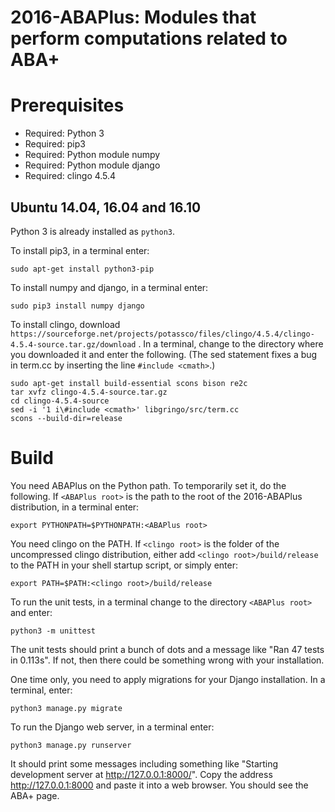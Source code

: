 2016-ABAPlus: Modules that perform computations related to ABA+
===============================================================

Prerequisites
=============
* Required: Python 3
* Required: pip3
* Required: Python module numpy
* Required: Python module django
* Required: clingo 4.5.4

## Ubuntu 14.04, 16.04 and 16.10
Python 3 is already installed as `python3`.

To install pip3, in a terminal enter:

    sudo apt-get install python3-pip

To install numpy and django, in a terminal enter:

    sudo pip3 install numpy django

To install clingo, download `https://sourceforge.net/projects/potassco/files/clingo/4.5.4/clingo-4.5.4-source.tar.gz/download` .
In a terminal, change to the directory where you downloaded it and enter the following.
(The sed statement fixes a bug in term.cc by inserting the line `#include <cmath>`.)

    sudo apt-get install build-essential scons bison re2c
    tar xvfz clingo-4.5.4-source.tar.gz
    cd clingo-4.5.4-source
    sed -i '1 i\#include <cmath>' libgringo/src/term.cc
    scons --build-dir=release
    
Build
=====
You need ABAPlus on the Python path.  To temporarily set it, do the following.
If `<ABAPlus root>` is the path to the root of the 2016-ABAPlus distribution, in a terminal enter:

    export PYTHONPATH=$PYTHONPATH:<ABAPlus root>

You need clingo on the PATH. If `<clingo root>` is the folder of the uncompressed clingo distribution,
either add `<clingo root>/build/release` to the PATH in your shell startup script, or simply enter:

    export PATH=$PATH:<clingo root>/build/release

To run the unit tests, in a terminal change to the directory `<ABAPlus root>` and enter:

    python3 -m unittest

The unit tests should print a bunch of dots and a message like "Ran 47 tests in 0.113s".
If not, then there could be something wrong with your installation.

One time only, you need to apply migrations for your Django installation. In a terminal, enter:

    python3 manage.py migrate

To run the Django web server, in a terminal enter:

    python3 manage.py runserver

It should print some messages including something like "Starting development server at http://127.0.0.1:8000/".
Copy the address http://127.0.0.1:8000 and paste it into a web browser. You should see the ABA+ page.

